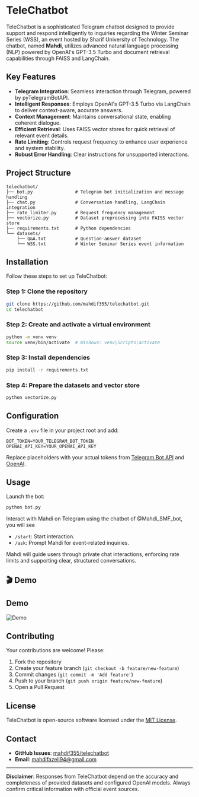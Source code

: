 # TeleChatbot

TeleChatbot is a sophisticated Telegram chatbot designed to provide support and respond intelligently to inquiries regarding the Winter Seminar Series (WSS), an event hosted by Sharif University of Technology. The chatbot, named **Mahdi**, utilizes advanced natural language processing (NLP) powered by OpenAI's GPT-3.5 Turbo and document retrieval capabilities through FAISS and LangChain.

## Key Features

- **Telegram Integration**: Seamless interaction through Telegram, powered by pyTelegramBotAPI.
- **Intelligent Responses**: Employs OpenAI's GPT-3.5 Turbo via LangChain to deliver context-aware, accurate answers.
- **Context Management**: Maintains conversational state, enabling coherent dialogue.
- **Efficient Retrieval**: Uses FAISS vector stores for quick retrieval of relevant event details.
- **Rate Limiting**: Controls request frequency to enhance user experience and system stability.
- **Robust Error Handling**: Clear instructions for unsupported interactions.

## Project Structure

```
telechatbot/
├── bot.py                # Telegram bot initialization and message handling
├── chat.py               # Conversation handling, LangChain integration
├── rate_limiter.py       # Request frequency management
├── vectorize.py          # Dataset preprocessing into FAISS vector store
├── requirements.txt      # Python dependencies
└── datasets/
    ├── Q&A.txt           # Question-answer dataset
    └── WSS.txt           # Winter Seminar Series event information
```

## Installation

Follow these steps to set up TeleChatbot:

### Step 1: Clone the repository

```bash
git clone https://github.com/mahdif355/telechatbot.git
cd telechatbot
```

### Step 2: Create and activate a virtual environment

```bash
python -m venv venv
source venv/bin/activate  # Windows: venv\Scripts\activate
```

### Step 3: Install dependencies

```bash
pip install -r requirements.txt
```

### Step 4: Prepare the datasets and vector store

```bash
python vectorize.py
```

## Configuration

Create a `.env` file in your project root and add:

```dotenv
BOT_TOKEN=YOUR_TELEGRAM_BOT_TOKEN
OPENAI_API_KEY=YOUR_OPENAI_API_KEY
```

Replace placeholders with your actual tokens from [Telegram Bot API](https://core.telegram.org/bots#3-how-do-i-create-a-bot) and [OpenAI](https://platform.openai.com).

## Usage

Launch the bot:

```bash
python bot.py
```

Interact with Mahdi on Telegram using the chatbot of @Mahdi_SMF_bot, you will see
- `/start`: Start interaction.
- `/ask`: Prompt Mahdi for event-related inquiries.

Mahdi will guide users through private chat interactions, enforcing rate limits and supporting clear, structured conversations.

## 🎬 Demo

## Demo

![Demo](./demo.gif)


## Contributing

Your contributions are welcome! Please:
1. Fork the repository
2. Create your feature branch (`git checkout -b feature/new-feature`)
3. Commit changes (`git commit -m 'Add feature'`)
4. Push to your branch (`git push origin feature/new-feature`)
5. Open a Pull Request

## License

TeleChatbot is open-source software licensed under the [MIT License](LICENSE).

## Contact

- **GitHub Issues**: [mahdif355/telechatbot](https://github.com/mahdif355/telechatbot/issues)
- **Email**: mahdifazeli94@gmail.com

---

**Disclaimer**: Responses from TeleChatbot depend on the accuracy and completeness of provided datasets and configured OpenAI models. Always confirm critical information with official event sources.

